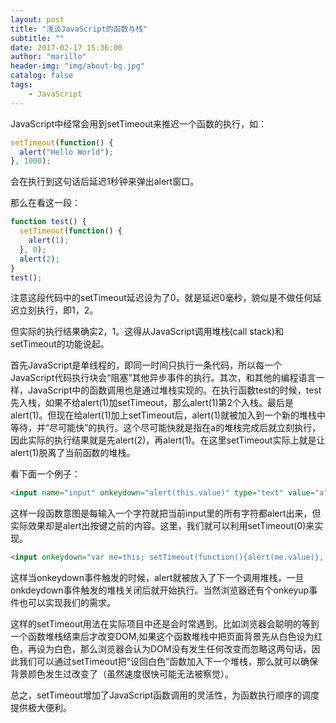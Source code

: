 ```yaml
---
layout: post
title: "浅谈JavaScript的函数与栈"
subtitle: ""
date: 2017-02-17 15:36:00
author: "marillo"
header-img: "img/about-bg.jpg"
catalog: false
tags:
    - JavaScript
---
```


JavaScript中经常会用到setTimeout来推迟一个函数的执行，如：

```javascript
setTimeout(function() {
  alert("Hello World");
}, 1000);
```

会在执行到这句话后延迟1秒钟来弹出alert窗口。

那么在看这一段：

```javascript
function test() {
  setTimeout(function() {
    alert(1);
  }, 0);
  alert(2);
}
test();
```

注意这段代码中的setTimeout延迟设为了0，就是延迟0毫秒，貌似是不做任何延迟立刻执行，即1，2。

但实际的执行结果确实2，1。这得从JavaScript调用堆栈(call stack)和setTimeout的功能说起。

首先JavaScript是单线程的，即同一时间只执行一条代码，所以每一个JavaScript代码执行块会“阻塞”其他异步事件的执行。其次，和其他的编程语言一样，JavaScript中的函数调用也是通过堆栈实现的。在执行函数test的时候，test先入栈，如果不给alert(1)加setTimeout，那么alert(1)第2个入栈。最后是alert(1)。但现在给alert(1)加上setTimeout后，alert(1)就被加入到一个新的堆栈中等待，并“尽可能快”的执行。这个尽可能快就是指在a的堆栈完成后就立刻执行，因此实际的执行结果就是先alert(2)，再alert(1)。在这里setTimeout实际上就是让alert(1)脱离了当前函数的堆栈。



看下面一个例子：

```html
<input name="input" onkeydown="alert(this.value)" type="text" value="a" />  
```

这样一段函数意图是每输入一个字符就把当前input里的所有字符都alert出来，但实际效果却是alert出按键之前的内容。这里，我们就可以利用setTimeout(0)来实现。

```html
<input onkeydown="var me=this; setTimeout(function(){alert(me.value)}, 0)" name="input" type="text" value="a" /> 

```



这样当onkeydown事件触发的时候，alert就被放入了下一个调用堆栈，一旦onkdeydown事件触发的堆栈关闭后就开始执行。当然浏览器还有个onkeyup事件也可以实现我们的需求。

这样的setTimeout用法在实际项目中还是会时常遇到。比如浏览器会聪明的等到一个函数堆栈结束后才改变DOM,如果这个函数堆栈中把页面背景先从白色设为红色，再设为白色，那么浏览器会认为DOM没有发生任何改变而忽略这两句话，因此我们可以通过setTimeout把“设回白色”函数加入下一个堆栈，那么就可以确保背景颜色发生过改变了（虽然速度很快可能无法被察觉）。

总之，setTimeout增加了JavaScript函数调用的灵活性，为函数执行顺序的调度提供极大便利。